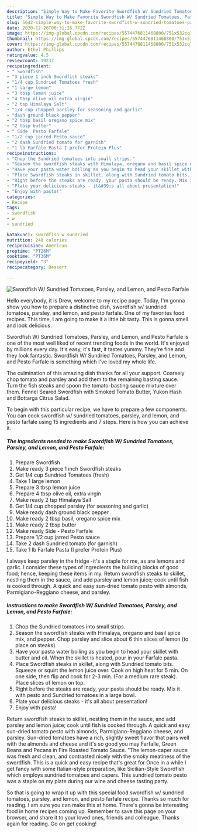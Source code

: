 ```yaml
---
description: "Simple Way to Make Favorite Swordfish W/ Sundried Tomatoes, Parsley, and Lemon, and Pesto Farfale"
title: "Simple Way to Make Favorite Swordfish W/ Sundried Tomatoes, Parsley, and Lemon, and Pesto Farfale"
slug: 5642-simple-way-to-make-favorite-swordfish-w-sundried-tomatoes-parsley-and-lemon-and-pesto-farfale
date: 2020-12-26T00:31:26.772Z
image: https://img-global.cpcdn.com/recipes/5574476811468800/751x532cq70/swordfish-w-sundried-tomatoes-parsley-and-lemon-and-pesto-farfale-recipe-main-photo.jpg
thumbnail: https://img-global.cpcdn.com/recipes/5574476811468800/751x532cq70/swordfish-w-sundried-tomatoes-parsley-and-lemon-and-pesto-farfale-recipe-main-photo.jpg
cover: https://img-global.cpcdn.com/recipes/5574476811468800/751x532cq70/swordfish-w-sundried-tomatoes-parsley-and-lemon-and-pesto-farfale-recipe-main-photo.jpg
author: Ethel Phillips
ratingvalue: 4.5
reviewcount: 19237
recipeingredient:
- " Swordfish"
- "3 piece 1 inch Swordfish steaks"
- "1/4 cup Sundried Tomatoes fresh"
- "1 large lemon"
- "3 tbsp lemon juice"
- "4 tbsp olive oil extra virgin"
- "2 tsp Himalaya Salt"
- "1/4 cup chopped parsley for seasoning and garlic"
- "dash ground black pepper"
- "2 tbsp basil oregano spice mix"
- "2 tbsp butter"
- " Side  Pesto Farfale"
- "1/2 cup jarred Pesto sauce"
- "2 dash Sundried tomato for garnish"
- "1 lb Farfale Pasta I prefer Protein Plus"
recipeinstructions:
- "Chop the Sundried tomatoes into small strips."
- "Season the swordfish steaks with Himalaya, oregano and basil spice mix, and pepper. Chop parsley and slice about 6 thin slices of lemon (to  place on steaks)."
- "Have your pasta water boiling as you begin to head your skillet with butter and oil. When the skillet is heated, pour in your Farfale pasta."
- "Place Swordfish steaks in skillet, along with Sundried tomato bits. Squeeze or squirt the lemon juice over. Cook on high heat for 5 min. On one side, then flip and cook for 2-3 min. (For a medium rare steak). Place slices of lemon on top."
- "Right before the steaks are ready, your pasta should be ready. Mix it with pesto and Sundried tomatoes in a large bowl."
- "Plate your delicious steaks - it&#39;s all about presentation!"
- "Enjoy with pasta!"
categories:
- Recipe
tags:
- swordfish
- w
- sundried

katakunci: swordfish w sundried 
nutrition: 248 calories
recipecuisine: American
preptime: "PT26M"
cooktime: "PT36M"
recipeyield: "3"
recipecategory: Dessert

---
```



![Swordfish W/ Sundried Tomatoes, Parsley, and Lemon, and Pesto Farfale](https://img-global.cpcdn.com/recipes/5574476811468800/751x532cq70/swordfish-w-sundried-tomatoes-parsley-and-lemon-and-pesto-farfale-recipe-main-photo.jpg)

Hello everybody, it is Drew, welcome to my recipe page. Today, I'm gonna show you how to prepare a distinctive dish, swordfish w/ sundried tomatoes, parsley, and lemon, and pesto farfale. One of my favorites food recipes. This time, I am going to make it a little bit tasty. This is gonna smell and look delicious.

Swordfish W/ Sundried Tomatoes, Parsley, and Lemon, and Pesto Farfale is one of the most well liked of recent trending foods in the world. It's enjoyed by millions every day. It's easy, it's fast, it tastes yummy. They're fine and they look fantastic. Swordfish W/ Sundried Tomatoes, Parsley, and Lemon, and Pesto Farfale is something which I've loved my whole life.

The culmination of this amazing dish thanks for all your support. Coarsely chop tomato and parsley and add them to the remaining basting sauce. Turn the fish steaks and spoon the tomato-basting sauce mixture over them. Fennel Seared Swordfish with Smoked Tomato Butter, Yukon Hash and Bottarga Citrus Salad.


To begin with this particular recipe, we have to prepare a few components. You can cook swordfish w/ sundried tomatoes, parsley, and lemon, and pesto farfale using 15 ingredients and 7 steps. Here is how you can achieve it.

<!--inarticleads1-->

##### The ingredients needed to make Swordfish W/ Sundried Tomatoes, Parsley, and Lemon, and Pesto Farfale:

1. Prepare  Swordfish
1. Make ready 3 piece 1 inch Swordfish steaks
1. Get 1/4 cup Sundried Tomatoes (fresh)
1. Take 1 large lemon
1. Prepare 3 tbsp lemon juice
1. Prepare 4 tbsp olive oil, extra virgin
1. Make ready 2 tsp Himalaya Salt
1. Get 1/4 cup chopped parsley (for seasoning and garlic)
1. Make ready dash ground black pepper
1. Make ready 2 tbsp basil, oregano spice mix
1. Make ready 2 tbsp butter
1. Make ready  Side - Pesto Farfale
1. Prepare 1/2 cup jarred Pesto sauce
1. Take 2 dash Sundried tomato (for garnish)
1. Take 1 lb Farfale Pasta (I prefer Protein Plus)


I always keep parsley in the fridge -it&#39;s a staple for me, as are lemons and garlic. I consider these types of ingredients the building blocks of good food; hence, keeping these items in my. Return swordfish steaks to skillet, nestling them in the sauce, and add parsley and lemon juice; cook until fish is cooked through. A quick and easy sun-dried tomato pesto with almonds, Parmigiano-Reggiano cheese, and parsley. 

<!--inarticleads2-->

##### Instructions to make Swordfish W/ Sundried Tomatoes, Parsley, and Lemon, and Pesto Farfale:

1. Chop the Sundried tomatoes into small strips.
1. Season the swordfish steaks with Himalaya, oregano and basil spice mix, and pepper. Chop parsley and slice about 6 thin slices of lemon (to  place on steaks).
1. Have your pasta water boiling as you begin to head your skillet with butter and oil. When the skillet is heated, pour in your Farfale pasta.
1. Place Swordfish steaks in skillet, along with Sundried tomato bits. Squeeze or squirt the lemon juice over. Cook on high heat for 5 min. On one side, then flip and cook for 2-3 min. (For a medium rare steak). Place slices of lemon on top.
1. Right before the steaks are ready, your pasta should be ready. Mix it with pesto and Sundried tomatoes in a large bowl.
1. Plate your delicious steaks - it&#39;s all about presentation!
1. Enjoy with pasta!


Return swordfish steaks to skillet, nestling them in the sauce, and add parsley and lemon juice; cook until fish is cooked through. A quick and easy sun-dried tomato pesto with almonds, Parmigiano-Reggiano cheese, and parsley. Sun-dried tomatoes have a rich, slightly sweet flavor that pairs well with the almonds and cheese and it&#39;s so good you may Farfalle, Green Beans and Pecans in Fire Roasted Tomato Sauce. &#34;The lemon-caper sauce was fresh and clean, and contrasted nicely with the smoky meatiness of the swordfish. This is a quick and easy recipe that&#39;s great for Once in a while I get fancy with some Italian-style preparation, like Sicilian-Style Swordfish which employs sundried tomatoes and capers. This sundried tomato pesto was a staple on my plate during our wine and cheese tasting party. 

So that is going to wrap it up with this special food swordfish w/ sundried tomatoes, parsley, and lemon, and pesto farfale recipe. Thanks so much for reading. I am sure you can make this at home. There's gonna be interesting food in home recipes coming up. Remember to save this page on your browser, and share it to your loved ones, friends and colleague. Thanks again for reading. Go on get cooking!

